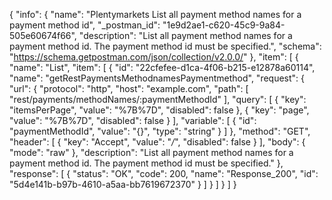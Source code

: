 {
  "info": {
    "name": "Plentymarkets List all payment method names for a payment method id",
    "_postman_id": "1e9d2ae1-c620-45c9-9a84-505e60674f66",
    "description": "List all payment method names for a payment method id. The payment method id must be specified.",
    "schema": "https://schema.getpostman.com/json/collection/v2.0.0/"
  },
  "item": [
    {
      "name": "List",
      "item": [
        {
          "id": "22cfefee-d1ca-4f06-b215-e12878a60114",
          "name": "getRestPaymentsMethodnamesPaymentmethod",
          "request": {
            "url": {
              "protocol": "http",
              "host": "example.com",
              "path": [
                "rest/payments/methodNames/:paymentMethodId"
              ],
              "query": [
                {
                  "key": "itemsPerPage",
                  "value": "%7B%7D",
                  "disabled": false
                },
                {
                  "key": "page",
                  "value": "%7B%7D",
                  "disabled": false
                }
              ],
              "variable": [
                {
                  "id": "paymentMethodId",
                  "value": "{}",
                  "type": "string"
                }
              ]
            },
            "method": "GET",
            "header": [
              {
                "key": "Accept",
                "value": "*/*",
                "disabled": false
              }
            ],
            "body": {
              "mode": "raw"
            },
            "description": "List all payment method names for a payment method id. The payment method id must be specified."
          },
          "response": [
            {
              "status": "OK",
              "code": 200,
              "name": "Response_200",
              "id": "5d4e141b-b97b-4610-a5aa-bb7619672370"
            }
          ]
        }
      ]
    }
  ]
}